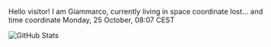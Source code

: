 Hello visitor! I am Giammarco, currently living in space coordinate lost... and time coordinate Monday, 25 October, 08:07 CEST

![GitHub Stats](https://github-readme-stats.vercel.app/api?username=grcasanova)
